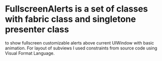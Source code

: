 # FullscreenAlerts is a set of classes with fabric class and singletone presenter class 
to show fullscreen customizable alerts above current UIWindow with basic animation. 
For layout of subviews I used constraints from source code using Visual Format Language.
